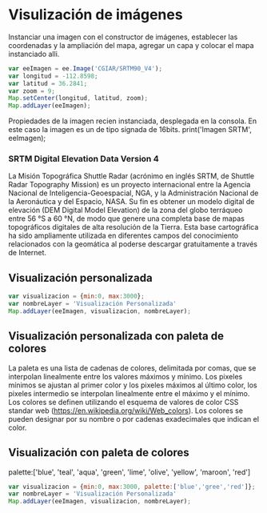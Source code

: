 # Visulización de imágenes

Instanciar una imagen con el constructor de imágenes, establecer las coordenadas y la ampliación del mapa, agregar un capa y 
colocar el mapa instanciado alli.
``` javascript
var eeImagen = ee.Image('CGIAR/SRTM90_V4');
var longitud = -112.8598;
var latitud = 36.2841;
var zoom = 9;
Map.setCenter(longitud, latitud, zoom);
Map.addLayer(eeImagen);
```
Propiedades de la imagen recien instanciada, desplegada en la consola. En este caso la imagen es un de tipo signada de 16bits.
print('Imagen SRTM', eeImagen);

### SRTM Digital Elevation Data Version 4
La Misión Topográfica Shuttle Radar (acrónimo en inglés SRTM, de Shuttle Radar Topography Mission) es un proyecto internacional 
entre la Agencia Nacional de Inteligencia-Geoespacial, NGA, y la Administración Nacional de la Aeronáutica y del Espacio, NASA. 
Su fin es obtener un modelo digital de elevación (DEM Digital Model Elevation) de la zona del globo terráqueo entre 56 °S a 60 °N, 
de modo que genere una completa base de mapas topográficos digitales de alta resolución de la Tierra. Esta base cartográfica ha sido 
ampliamente utilizada en diferentes campos del conocimiento relacionados con la geomática al poderse descargar gratuitamente a través 
de Internet.

## Visualización personalizada
``` javascript
var visualizacion = {min:0, max:3000};
var nombreLayer = 'Visualización Personalizada'
Map.addLayer(eeImagen, visualizacion, nombreLayer);
```
## Visualización personalizada con paleta de colores
La paleta es una lista de cadenas de colores, delimitada por comas, que se interpolan linealmente entre los valores máximos y mínimo. 
Los pixeles mínimos se ajustan al primer color y los pixeles máximos al último color, los pixeles intermedio se interpolan linealmente 
entre el máximo y el mínimo. Los colores se definen utilizando el esquema de valores de color CSS standar 
web (https://en.wikipedia.org/wiki/Web_colors). Los colores se pueden designar por su nombre o por cadenas exadecimales que indican el 
color.

## Visualización con paleta de colores
palette:['blue', 'teal', 'aqua', 'green', 'lime', 'olive', 'yellow', 'maroon', 'red']
``` javascript
var visualizacion = {min:0, max:3000, palette:['blue','gree','red']};
var nombreLayer = 'Visualización Personalizada'
Map.addLayer(eeImagen, visualizacion, nombreLayer);
```